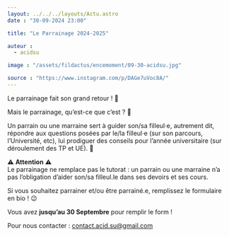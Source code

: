 ```yaml
---
layout: ../../../layouts/Actu.astro
date : "30-09-2024 23:00"

title: "Le Parrainage 2024-2025"

auteur :
  - acidsu

image : "/assets/fildactus/encemoment/09-30-acidsu.jpg"

source : "https://www.instagram.com/p/DAGe7uVoc8A/"
---
```


Le parrainage fait son grand retour ! 🥳

Mais le parrainage, qu’est-ce que c’est ? 🤔

Un parrain ou une marraine sert à guider son/sa filleul·e, autrement dit, répondre aux questions posées par le/la filleul·e (sur son parcours, l’Université, etc), lui prodiguer des conseils pour l’année universitaire (sur déroulement des TP et UE). 🤗

⚠️ __Attention__ ⚠️  
Le parrainage ne remplace pas le tutorat : un parrain ou une marraine n’a pas l’obligation d’aider son/sa filleul.le dans ses devoirs et ses cours.

Si vous souhaitez parrainer et/ou être parrainé.e, remplissez le formulaire en bio ! 😉

Vous avez __jusqu’au 30 Septembre__ pour remplir le form !

Pour nous contacter : contact.acid.su@gmail.com
